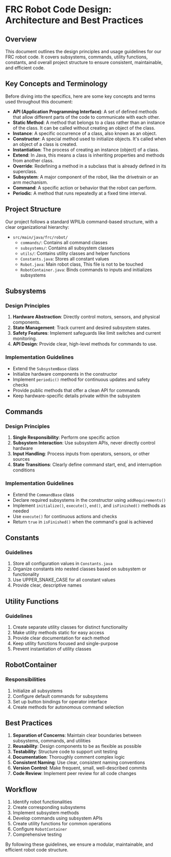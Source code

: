 # FRC Robot Code Design: Architecture and Best Practices

## Overview

This document outlines the design principles and usage guidelines for our FRC robot code. It covers subsystems, commands, utility functions, constants, and overall project structure to ensure consistent, maintainable, and efficient code.

## Key Concepts and Terminology

Before diving into the specifics, here are some key concepts and terms used throughout this document:

- **API (Application Programming Interface)**: A set of defined methods that allow different parts of the code to communicate with each other.
- **Static Method**: A method that belongs to a class rather than an instance of the class. It can be called without creating an object of the class.
- **Instance**: A specific occurrence of a class, also known as an object.
- **Constructor**: A special method used to initialize objects. It's called when an object of a class is created.
- **Instantiation**: The process of creating an instance (object) of a class.
- **Extend**: In Java, this means a class is inheriting properties and methods from another class.
- **Override**: Redefining a method in a subclass that is already defined in its superclass.
- **Subsystem**: A major component of the robot, like the drivetrain or an arm mechanism.
- **Command**: A specific action or behavior that the robot can perform.
- **Periodic**: A method that runs repeatedly at a fixed time interval.

## Project Structure

Our project follows a standard WPILib command-based structure, with a clear organizational hierarchy:

- `src/main/java/frc/robot/`
  - `commands/`: Contains all command classes
  - `subsystems/`: Contains all subsystem classes
  - `utils/`: Contains utility classes and helper functions
  - `Constants.java`: Stores all constant values
  - `Robot.java`: Main robot class, This file is not to be touched
  - `RobotContainer.java`: Binds commands to inputs and initializes subsystems

## Subsystems

### Design Principles

1. **Hardware Abstraction**: Directly control motors, sensors, and physical components.
2. **State Management**: Track current and desired subsystem states.
3. **Safety Features**: Implement safeguards like limit switches and current monitoring.
4. **API Design**: Provide clear, high-level methods for commands to use.

### Implementation Guidelines

- Extend the `SubsystemBase` class
- Initialize hardware components in the constructor
- Implement `periodic()` method for continuous updates and safety checks
- Provide public methods that offer a clean API for commands
- Keep hardware-specific details private within the subsystem

## Commands

### Design Principles

1. **Single Responsibility**: Perform one specific action
2. **Subsystem Interaction**: Use subsystem APIs, never directly control hardware
3. **Input Handling**: Process inputs from operators, sensors, or other sources
4. **State Transitions**: Clearly define command start, end, and interruption conditions

### Implementation Guidelines

- Extend the `CommandBase` class
- Declare required subsystems in the constructor using `addRequirements()`
- Implement `initialize()`, `execute()`, `end()`, and `isFinished()` methods as needed
- Use `execute()` for continuous actions and checks
- Return `true` in `isFinished()` when the command's goal is achieved

## Constants

### Guidelines

1. Store all configuration values in `Constants.java`
2. Organize constants into nested classes based on subsystem or functionality
3. Use UPPER_SNAKE_CASE for all constant values
4. Provide clear, descriptive names

## Utility Functions

### Guidelines

1. Create separate utility classes for distinct functionality
2. Make utility methods static for easy access
3. Provide clear documentation for each method
4. Keep utility functions focused and single-purpose
5. Prevent instantiation of utility classes

## RobotContainer

### Responsibilities

1. Initialize all subsystems
2. Configure default commands for subsystems
3. Set up button bindings for operator interface
4. Create methods for autonomous command selection

## Best Practices

1. **Separation of Concerns**: Maintain clear boundaries between subsystems, commands, and utilities
2. **Reusability**: Design components to be as flexible as possible
3. **Testability**: Structure code to support unit testing
4. **Documentation**: Thoroughly comment complex logic
5. **Consistent Naming**: Use clear, consistent naming conventions
6. **Version Control**: Make frequent, small, well-described commits
7. **Code Review**: Implement peer review for all code changes

## Workflow

1. Identify robot functionalities
2. Create corresponding subsystems
3. Implement subsystem methods
4. Develop commands using subsystem APIs
5. Create utility functions for common operations
6. Configure `RobotContainer`
7. Comprehensive testing

By following these guidelines, we ensure a modular, maintainable, and efficient robot code structure.
